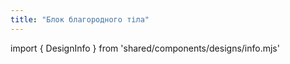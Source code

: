 ```yaml
---
title: "Блок благородного тіла"
---
```


import { DesignInfo } from 'shared/components/designs/info.mjs'

<DesignInfo design='noble' docs />

